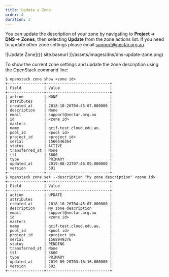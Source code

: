```yaml
---
title: Update a Zone
order: 4
duration: 3
---
```


You can update the description of your zone by navigating to **Project -> DNS
-> Zones**, then selecting **Update** from the zone actions list. If you need
to update other zone settings please email
[support@nectar.org.au](mailto:support@nectar.org.au).

![Update Zone]({{ site.baseurl }}/assets/images/dns/dns-update-zone.png)

To show the current zone settings and update the zone description using the
OpenStack command line:

```
$ openstack zone show <zone id>
+----------------+----------------------------+
| Field          | Value                      |
+----------------+----------------------------+
| action         | NONE                       |
| attributes     |                            |
| created_at     | 2018-10-26T04:45:07.000000 |
| description    | None                       |
| email          | support@nectar.org.au      |
| id             | <zone id>                  |
| masters        |                            |
| name           | qcif-test.cloud.edu.au.    |
| pool_id        | <pool id>                  |
| project_id     | <project id>               |
| serial         | 1566546364                 |
| status         | ACTIVE                     |
| transferred_at | None                       |
| ttl            | 3600                       |
| type           | PRIMARY                    |
| updated_at     | 2019-08-23T07:46:09.000000 |
| version        | 591                        |
+----------------+----------------------------+
$ openstack zone set --description "My zone description" <zone id>
+----------------+----------------------------+
| Field          | Value                      |
+----------------+----------------------------+
| action         | UPDATE                     |
| attributes     |                            |
| created_at     | 2018-10-26T04:45:07.000000 |
| description    | My zone description        |
| email          | support@nectar.org.au      |
| id             | <zone id>                  |
| masters        |                            |
| name           | qcif-test.cloud.edu.au.    |
| pool_id        | <pool id>                  |
| project_id     | <project id>               |
| serial         | 1568949376                 |
| status         | PENDING                    |
| transferred_at | None                       |
| ttl            | 3600                       |
| type           | PRIMARY                    |
| updated_at     | 2019-09-20T03:16:16.000000 |
| version        | 592                        |
+----------------+----------------------------+
```
